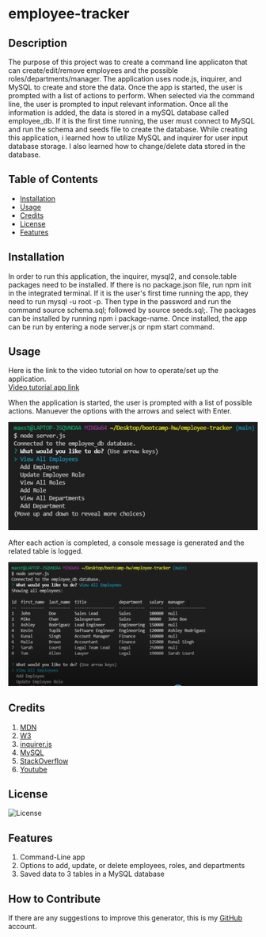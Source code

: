 # employee-tracker

## Description
The purpose of this project was to create a command line applicaton that can create/edit/remove employees and the possible roles/departments/manager. The application uses node.js, inquirer, and MySQL to create and store the data. Once the app is started, the user is prompted with a list of actions to perform. When selected via the command line, the user is prompted to input relevant information. Once all the information is added, the data is stored in a mySQL database called employee_db. If it is the first time running, the user must connect to MySQL and run the schema and seeds file to create the database. While creating this application, i learned how to utilize MySQL and inquirer for user input database storage. I also learned how to change/delete data stored in the database.

## Table of Contents 
- [Installation](#installation)
- [Usage](#usage)
- [Credits](#credits)
- [License](#license)
- [Features](#features)

## Installation
In order to run this application, the inquirer, mysql2, and console.table packages need to be installed. If there is no package.json file, run npm init in the integrated terminal. If it is the user's first time running the app, they need to run mysql -u root -p. Then type in the password and run the command source schema.sql; followed by source seeds.sql;. The packages can be installed by running npm i package-name. Once installed, the app can be run by entering a node server.js or npm start command.

## Usage
Here is the link to the video tutorial on how to operate/set up the application.  
[Video tutorial app link](https://drive.google.com/file/d/1KdvomWFBUOK05UtkIEGZ1dKNib49emzh/view?usp=sharing)

When the application is started, the user is prompted with a list of possible actions. Manuever the options with the arrows and select with Enter. 

![list of options](./assets/images/options.png)

After each action is completed, a console message is generated and the related table is logged. 

![table produced](./assets/images/table.png)


## Credits

1. [MDN](https://developer.mozilla.org/en-US/)
2. [W3](https://www.w3schools.com/)
3. [inquirer.js](https://www.npmjs.com/package/inquirer)
4. [MySQL](https://dev.mysql.com/doc/)
5. [StackOverflow](https://stackoverflow.com/)
6. [Youtube](https://www.youtube.com/watch?v=NAG29V9oLpM)


## License
![License](./LICENSE)

## Features
1. Command-Line app
2. Options to add, update, or delete employees, roles, and departments
3. Saved data to 3 tables in a MySQL database

## How to Contribute
If there are any suggestions to improve this generator, this is my [GitHub](https://github.com/MaxStump13) account. 
